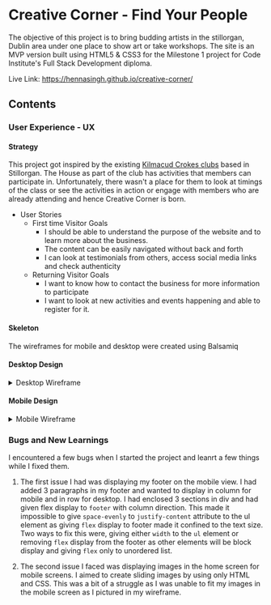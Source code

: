 # Creative Corner - Find Your People

The objective of this project is to bring budding artists in the stillorgan, Dublin area under one place to show art or take workshops. The site is an MVP version built using HTML5 & CSS3 for the Milestone 1 project for Code Institute's Full Stack Development diploma.

Live Link: https://hennasingh.github.io/creative-corner/

## Contents


### User Experience - UX

#### Strategy

This project got inspired by the existing [Kilmacud Crokes clubs](https://kilmacudcrokes.com/) based in Stillorgan. The House as part of the club has activities that members can participate in. Unfortunately, there wasn't a place for them to look at timings of the class or see the activities in action or engage with members who are already attending and hence Creative Corner is born.

- User Stories
    - First time Visitor Goals
        - I should be able to understand the purpose of the website and to learn more about the business.
        - The content can be easily navigated without back and forth
        - I can look at testimonials from others, access social media links and check authenticity
    - Returning Visitor Goals
        - I want to know how to contact the business for more information to participate
        - I want to look at new activities and events happening and able to register for it.


#### Skeleton

The wireframes for mobile and desktop were created using Balsamiq

#### Desktop Design

<details>
<summary>Desktop Wireframe</summary>

![Wireframe for Desktop](./assets/images/Wireframe%20-%20Desktops.png)

</details>

#### Mobile Design

<details>
<summary>Mobile Wireframe</summary>

![Wireframe for Mobile Screens](./assets/images/Phone%20Pages-%20Wireframe.png)
</details>


### Bugs and New Learnings

I encountered a few bugs when I started the project and leanrt a few things while I fixed them.
1. The first issue I had was displaying my footer on the mobile view. I had added 3 paragraphs in my footer and wanted to display in column for mobile and in row for desktop. I had enclosed 3 sections in div and had given flex display to `footer` with column direction. This made it impossible to give `space-evenly` to `justify-content` attribute to the ul element as giving `flex` display to footer made it confined to the text size. Two ways to fix this were, giving either `width` to the `ul` element or removing `flex` display from the footer as other elements will be block display and giving `flex` only to unordered list.

2. The second issue I faced was displaying images in the home screen for mobile screens. I aimed to create sliding images by using only HTML and CSS. This was a bit of a struggle as I was unable to fit my images in the mobile screen as I pictured in my wireframe. 





